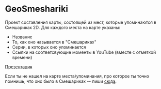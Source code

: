 # GeoSmeshariki

Проект составления карты, состоящей из мест, которые упоминаются в Смешариках 2D. Для каждого места на карте указаны:

- Название
- То, как оно называется в "Смешариках"
- Серии, в которых оно упоминается
- Ссылки на соответсвующие моменты в YouTube (вместе с отметкой времени)

[Презентация](https://docs.google.com/presentation/d/165hWZFdqW4asXFklzB0RRcfL8ALzXZUlTk5c0Qy24Ck/edit?usp=sharing)

Если ты не нашел на карте места/упоминания, про которое ты точно помнишь, что оно было в Смешариках -- пиши [сюда](https://forms.gle/etvMGztnxDfYqLh86).
